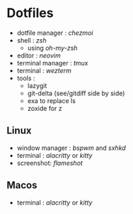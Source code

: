 # Dotfiles

- dotfile manager : _chezmoi_
- shell : _zsh_
    - using _oh-my-zsh_
- editor : _neovim_
- terminal manager : _tmux_
- terminal : _wezterm_
- tools :
    - lazygit
    - git-delta (see/gitdiff side by side)
    - exa to replace ls
    - zoxide for z

## Linux

- window manager : _bspwm_ and _sxhkd_
- terminal : _alacritty_ or _kitty_
- screenshot: _flameshot_

## Macos

- terminal : _alacritty_ or _kitty_
